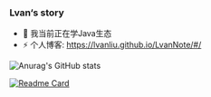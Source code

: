 
### Lvan‘s story

- 🌱 我当前正在学Java生态
- ⚡ 个人博客: https://lvanliu.github.io/LvanNote/#/ 

![Anurag's GitHub stats](https://github-readme-stats.vercel.app/api?username=LvanLiu&show_icons=true&theme=dark)

[![Readme Card](https://github-readme-stats.vercel.app/api/pin/?username=LvanLiu&repo=LvanNote)](https://github.com/LvanLiu/LvanNote)

